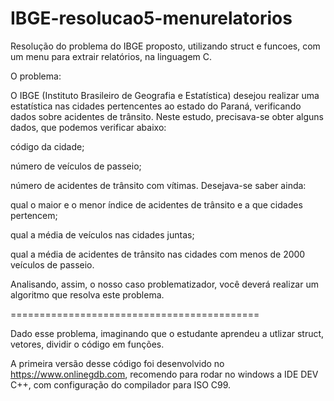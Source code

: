 # IBGE-resolucao5-menurelatorios
Resolução do problema do IBGE proposto, utilizando struct e funcoes, com um menu para extrair relatórios, na linguagem C.

O problema:

O IBGE (Instituto Brasileiro de Geografia e Estatística) desejou realizar uma estatística nas cidades pertencentes ao estado do Paraná, verificando dados sobre acidentes de trânsito. Neste estudo, precisava-se obter alguns dados, que podemos verificar abaixo:

código da cidade;

número de veículos de passeio;

número de acidentes de trânsito com vítimas. Desejava-se saber ainda:

qual o maior e o menor índice de acidentes de trânsito e a que cidades pertencem;

qual a média de veículos nas cidades juntas;

qual a média de acidentes de trânsito nas cidades com menos de 2000 veículos de passeio.

Analisando, assim, o nosso caso problematizador, você deverá realizar um algoritmo que resolva este problema.

===========================================

Dado esse problema, imaginando que o estudante aprendeu a utlizar struct, vetores, dividir o código em funções.

A primeira versão desse código foi desenvolvido no https://www.onlinegdb.com, recomendo para rodar no windows a IDE DEV C++, com configuração do compilador para ISO C99.

